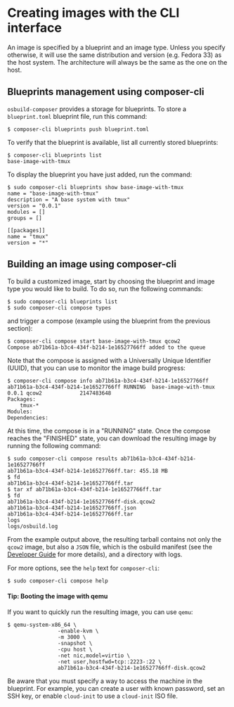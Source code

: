 # Creating images with the CLI interface

An image is specified by a blueprint and an image type. Unless you specify otherwise, it will use the same distribution and version (e.g. Fedora 33) as the host system. The architecture will always be the same as the one on the host.

## Blueprints management using composer-cli

`osbuild-composer` provides a storage for blueprints. To store a `blueprint.toml` blueprint file, run this command:

```
$ composer-cli blueprints push blueprint.toml
```

To verify that the blueprint is available, list all currently stored blueprints:

```
$ composer-cli blueprints list
base-image-with-tmux
```
To display the blueprint you have just added, run the command:

```
$ sudo composer-cli blueprints show base-image-with-tmux
name = "base-image-with-tmux"
description = "A base system with tmux"
version = "0.0.1"
modules = []
groups = []

[[packages]]
name = "tmux"
version = "*"
```

## Building an image using composer-cli

To build a customized image, start by choosing the blueprint and image type you would like to build. To do so, run the following commands:

```
$ sudo composer-cli blueprints list
$ sudo composer-cli compose types
```

and trigger a compose (example using the blueprint from the previous section):

```
$ composer-cli compose start base-image-with-tmux qcow2
Compose ab71b61a-b3c4-434f-b214-1e16527766ff added to the queue
```

Note that the compose is assigned with a Universally Unique Identifier (UUID), that you can use to monitor the image build progress:

```
$ composer-cli compose info ab71b61a-b3c4-434f-b214-1e16527766ff
ab71b61a-b3c4-434f-b214-1e16527766ff RUNNING  base-image-with-tmux 0.0.1 qcow2            2147483648
Packages:
    tmux-*
Modules:
Dependencies:
```

At this time, the compose is in a "RUNNING" state. Once the compose reaches the "FINISHED" state, you can download the resulting image by running the following command:

```
$ sudo composer-cli compose results ab71b61a-b3c4-434f-b214-1e16527766ff
ab71b61a-b3c4-434f-b214-1e16527766ff.tar: 455.18 MB
$ fd
ab71b61a-b3c4-434f-b214-1e16527766ff.tar
$ tar xf ab71b61a-b3c4-434f-b214-1e16527766ff.tar
$ fd 
ab71b61a-b3c4-434f-b214-1e16527766ff-disk.qcow2
ab71b61a-b3c4-434f-b214-1e16527766ff.json
ab71b61a-b3c4-434f-b214-1e16527766ff.tar
logs
logs/osbuild.log
```

From the example output above, the resulting tarball contains not only the `qcow2` image, but also a `JSON` file, which is the osbuild manifest (see the [Developer Guide](../developer-guide/index.md) for more details), and a directory with logs.

For more options, see the `help` text for `composer-cli`:

```
$ sudo composer-cli compose help
```

#### Tip: Booting the image with qemu

If you want to quickly run the resulting image, you can use `qemu`:

```
$ qemu-system-x86_64 \
                -enable-kvm \
                -m 3000 \
                -snapshot \
                -cpu host \
                -net nic,model=virtio \
                -net user,hostfwd=tcp::2223-:22 \
                ab71b61a-b3c4-434f-b214-1e16527766ff-disk.qcow2 
```

Be aware that you must specify a way to access the machine in the blueprint. For example, you can create a user with known password, set an SSH key, or enable `cloud-init` to use a `cloud-init` ISO file.
